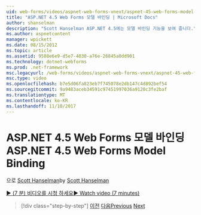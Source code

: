 ```yaml
---
uid: web-forms/videos/aspnet-web-forms-vnext/aspnet-45-web-forms-model-binding
title: "ASP.NET 4.5 Web Forms 모델 바인딩 | Microsoft Docs"
author: shanselman
description: "Scott Hanselman ASP.NET 4.5에는 모델 바인딩 기능을 보여 줍니다."
ms.author: aspnetcontent
manager: wpickett
ms.date: 08/15/2012
ms.topic: article
ms.assetid: 9588e6e9-d5e7-4030-a76e-26845a0dd901
ms.technology: dotnet-webforms
ms.prod: .net-framework
msc.legacyurl: /web-forms/videos/aspnet-web-forms-vnext/aspnet-45-web-forms-model-binding
msc.type: video
ms.openlocfilehash: b7e5d06fa823eb7f745078e2db147c4d892bef54
ms.sourcegitcommit: 9a9483aceb34591c97451997036a9120c3fe2baf
ms.translationtype: MT
ms.contentlocale: ko-KR
ms.lasthandoff: 11/10/2017
---
```

<a name="aspnet-45-web-forms-model-binding"></a><span data-ttu-id="f0c1a-103">ASP.NET 4.5 Web Forms 모델 바인딩</span><span class="sxs-lookup"><span data-stu-id="f0c1a-103">ASP.NET 4.5 Web Forms Model Binding</span></span>
====================
<span data-ttu-id="f0c1a-104">으로 [Scott Hanselman](https://github.com/shanselman)</span><span class="sxs-lookup"><span data-stu-id="f0c1a-104">by [Scott Hanselman](https://github.com/shanselman)</span></span>

[<span data-ttu-id="f0c1a-105">&#9654; (7 분) 비디오를 시청 하세요</span><span class="sxs-lookup"><span data-stu-id="f0c1a-105">&#9654; Watch video (7 minutes)</span></span>](https://channel9.msdn.com/Blogs/ASP-NET-Site-Videos/aspnet-45-web-forms-model-binding)

>[!div class="step-by-step"]
<span data-ttu-id="f0c1a-106">[이전](aspnet-vnext-videos-model-binding-part-3-updating.md)
[다음](aspnet-45-web-forms-strong-typed-data-controls.md)</span><span class="sxs-lookup"><span data-stu-id="f0c1a-106">[Previous](aspnet-vnext-videos-model-binding-part-3-updating.md)
[Next](aspnet-45-web-forms-strong-typed-data-controls.md)</span></span>
